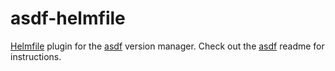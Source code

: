 # asdf-helmfile

[Helmfile](https://github.com/roboll/helmfile) plugin for the [asdf](https://github.com/asdf-vm/asdf) version manager.
Check out the [asdf](https://github.com/asdf-vm/asdf) readme for instructions.
